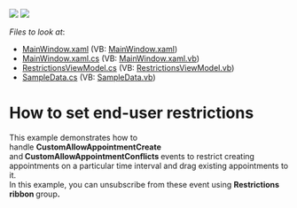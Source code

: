 <!-- default badges list -->
[![](https://img.shields.io/badge/Open_in_DevExpress_Support_Center-FF7200?style=flat-square&logo=DevExpress&logoColor=white)](https://supportcenter.devexpress.com/ticket/details/T565891)
[![](https://img.shields.io/badge/📖_How_to_use_DevExpress_Examples-e9f6fc?style=flat-square)](https://docs.devexpress.com/GeneralInformation/403183)
<!-- default badges end -->
<!-- default file list -->
*Files to look at*:

* [MainWindow.xaml](./CS/WpfApplication1/MainWindow.xaml) (VB: [MainWindow.xaml](./VB/WpfApplication1/MainWindow.xaml))
* [MainWindow.xaml.cs](./CS/WpfApplication1/MainWindow.xaml.cs) (VB: [MainWindow.xaml.vb](./VB/WpfApplication1/MainWindow.xaml.vb))
* [RestrictionsViewModel.cs](./CS/WpfApplication1/RestrictionsViewModel.cs) (VB: [RestrictionsViewModel.vb](./VB/WpfApplication1/RestrictionsViewModel.vb))
* [SampleData.cs](./CS/WpfApplication1/SampleData.cs) (VB: [SampleData.vb](./VB/WpfApplication1/SampleData.vb))
<!-- default file list end -->
# How to set end-user restrictions


This example demonstrates how to handle <strong>CustomAllowAppointmentCreate </strong>and<strong> CustomAllowAppointmentConflicts </strong>events to restrict creating appointments on a particular time interval and drag existing appointments to it. <br>In this example, you can unsubscribe from these event using <strong>Restrictions ribbon </strong>group<strong>. </strong>

<br/>


